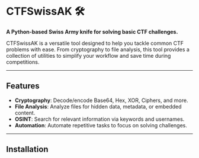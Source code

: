 # CTFSwissAK 🛠️

**A Python-based Swiss Army knife for solving basic CTF challenges.**

CTFSwissAK is a versatile tool designed to help you tackle common CTF problems with ease. From cryptography to file analysis, this tool provides a collection of utilities to simplify your workflow and save time during competitions.

---

## Features
- **Cryptography**: Decode/encode Base64, Hex, XOR, Ciphers, and more.
- **File Analysis**: Analyze files for hidden data, metadata, or embedded content.
- **OSINT**: Search for relevant information via keywords and usernames.
- **Automation**: Automate repetitive tasks to focus on solving challenges.

---

## Installation
